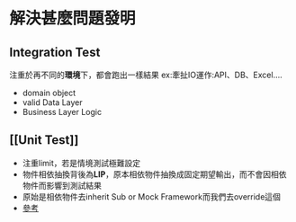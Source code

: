 # 解決甚麼問題發明
## Integration Test
注重於再不同的**環境**下，都會跑出一樣結果
ex:牽扯IO運作:API、DB、Excel....
- domain object
- valid Data Layer
- Business Layer Logic
## [[Unit Test]]
- 注重limit，若是情境測試極難設定
- 物件相依抽換背後為**LIP**，原本相依物件抽換成固定期望輸出，而不會因相依物件而影響到測試結果
- 原始是相依物件去inherit Sub or Mock Framework而我們去override這個
- [參考](https://medium.com/後端新手村/review-software-testing-anti-patterns-35c9b422dc4e)